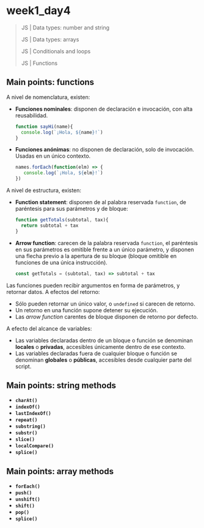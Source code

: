 # week1_day4

> JS | Data types: number and string
>
> JS | Data types: arrays
>
> JS | Conditionals and loops
>
> JS | Functions


## Main points: functions

A nivel de nomenclatura, existen:

- **Funciones nominales**: disponen de declaración e invocación, con alta reusabilidad.
  ````javascript
  function sayHi(name){
    console.log(`¡Hola, ${name}!`)
  }
  ````
- **Funciones anónimas**: no disponen de declaración, solo de invocación. Usadas en un único contexto.
  ````javascript
  names.forEach(function(elm) => {
     console.log(`¡Hola, ${elm}!`)
  })
  ````
  
A nivel de estructura, existen: 
- **Function statement**: disponen de al palabra reservada `function`, de paréntesis para sus parámetros y de bloque:
  ````javascript
  function getTotals(subtotal, tax){
    return subtotal + tax
  }
  ````
- **Arrow function**: carecen de la palabra reservada `function`, el paréntesis en sus parámetros es omitible frente a un único parámetro, y disponen una flecha previo a la apertura de su bloque (bloque omitible en funciones de una única instrucción).
  ````javascript
  const getTotals = (subtotal, tax) => subtotal + tax
  ````
Las funciones pueden recibir argumentos en forma de parámetros, y retornar datos. A efectos del retorno:
- Sólo pueden retornar un único valor, o `undefined` si carecen de retorno.
- Un retorno en una función supone detener su ejecución.
- Las _arrow function_ carentes de bloque disponen de retorno por defecto.

A efecto del alcance de variables:
- Las variables declaradas dentro de un bloque o función se denominan **locales** o **privadas**, accesibles únicamente dentro de ese contexto.
- Las variables declaradas fuera de cualquier bloque o función se denominan **globales** o **públicas**, accesibles desde cualquier parte del script.


## Main points: string methods

- **`charAt()`**
- **`indexOf()`**
- **`lastIndexOf()`**
- **`repeat()`**
- **`substring()`**
- **`substr()`**
- **`slice()`**
- **`localCompare()`**
- **`splice()`**

## Main points: array methods

- **`forEach()`**
- **`push()`**
- **`unshift()`**
- **`shift()`**
- **`pop()`**
- **`splice()`**

